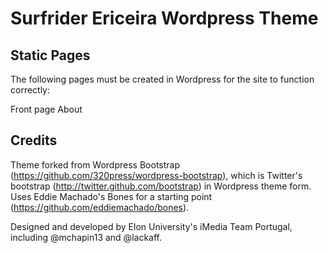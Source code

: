 Surfrider Ericeira Wordpress Theme
==================================

Static Pages
------------

The following pages must be created in Wordpress for the site to function correctly:

Front page
About

Credits
-------
Theme forked from Wordpress Bootstrap (https://github.com/320press/wordpress-bootstrap), which is Twitter's bootstrap (http://twitter.github.com/bootstrap) in Wordpress theme form. Uses Eddie Machado's Bones for a starting point (https://github.com/eddiemachado/bones). 

Designed and developed by Elon University's iMedia Team Portugal, including @mchapin13 and @lackaff.